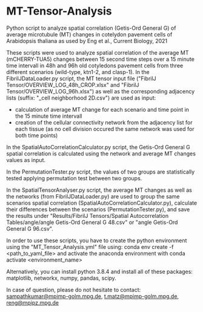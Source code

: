 # MT-Tensor-Analysis
Python script to analyze spatial correlation (Getis-Ord General G) of average microtubule (MT) changes in cotelydon pavement cells of Arabidopsis thaliana as used by Eng et al., Current Biology, 2021

These scripts were used to analyze spatial correlation of the average MT (mCHERRY-TUA5) changes between 15 second time steps over a 15 minute time intervall in 48h and 96h old cotyledons pavement cells from three different scenarios (wild-type, ktn1-2, and clasp-1).
In the FibrilJDataLoader.py script, the MT tensor input file ("FibrilJ Tensor/OVERVIEW_LOG_48h_CROP.xlsx" and "FibrilJ Tensor/OVERVIEW_LOG_96h.xlsx") as well as the corresponding adjacency lists (suffix: "_cell neighborhood 2D.csv") are used as input:
 - calculation of average MT change for each scenario and time point in the 15 minute time intervall
 - creation of the cellular connectivity network from the adjacency list for each tissue (as no cell division occured the same network was used for both time points)

In the SpatialAutoCorrelationCalculator.py script, the Getis-Ord General G spatial correlation is calculated using the network and average MT changes values as input.

In the PermutationTester.py script, the values of two groups are statistically tested applying permutation test between two groups.

In the SpatialTensorAnalyser.py script, the average MT changes as well as the networks (from FibrilJDataLoader.py) are used to group the same scenarios spatial correlation (SpatialAutoCorrelationCalculator.py), calculate their differences between the scenarios (PermutationTester.py), and save the results under "Results/FibrilJ Tensors/Spatial Autocorrelation Tables/angle/angle Getis-Ord General G 48.csv" or "angle Getis-Ord General G 96.csv".

In order to use these scripts, you have to create the python environment using the "MT_Tensor_Analysis.yml" file using:
conda env create -f <path_to_yaml_file>
and activate the anaconda environment with
conda activate <environment_name>

Alternatively, you can install python 3.8.4 and install all of these packages: matplotlib, networkx, numpy, pandas, scipy.

In case of question, please do not hesitate to contact:
sampathkumar@mpimp-golm.mpg.de, t.matz@mpimp-golm.mpg.de, reng@mpipz.mpg.de
